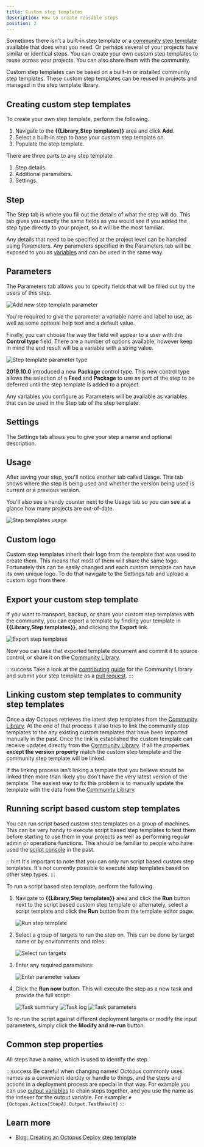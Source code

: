 ```yaml
---
title: Custom step templates
description: How to create reusable steps
position: 2
---
```


Sometimes there isn't a built-in step template or a [community step template](/docs/deployment-process/steps/community-step-templates.md) available that does what you need. Or perhaps several of your projects have similar or identical steps. You can create your own custom step templates to reuse across your projects. You can also share them with the community.

Custom step templates can be based on a built-in or installed community step templates. These custom step templates can be reused in projects and managed in the step template library.

## Creating custom step templates

To create your own step template, perform the following.

1. Navigate to the **{{Library,Step templates}}** area and click **Add**.
2. Select a built-in step to base your custom step template on.  
3. Populate the step template. 

There are three parts to any step template:

1. Step details.
2. Additional parameters.
3. Settings.

## Step

The Step tab is where you fill out the details of what the step will do. This tab gives you exactly the same fields as you would see if you added the step type directly to your project, so it will be the most familiar.

Any details that need to be specified at the project level can be handled using Parameters. Any parameters specified in the Parameters tab will be exposed to you as [variables](/docs/projects/variables/index.md) and can be used in the same way.

## Parameters

The Parameters tab allows you to specify fields that will be filled out by the users of this step.

![Add new step template parameter](images/step-templates-new-parameter.png "width=500")

You're required to give the parameter a variable name and label to use, as well as some optional help text and a default value.

Finally, you can choose the way the field will appear to a user with the **Control type** field. There are a number of options available, however keep in mind the end result will be a variable with a string value.

![Step template parameter type](images/step-templates-parameter-type.png "width=500")

**2019.10.0** introduced a new **Package** control type. This new control type allows the selection of a **Feed** and **Package** to use as part of the step to be deferred until the step template is added to a project.

Any variables you configure as Parameters will be available as variables that can be used in the Step tab of the step template.

## Settings

The Settings tab allows you to give your step a name and optional description.

## Usage

After saving your step, you'll notice another tab called Usage. This tab shows where the step is being used and whether the version being used is current or a previous version.

You'll also see a handy counter next to the Usage tab so you can see at a glance how many projects are out-of-date.

![Step templates usage](images/step-templates-usage.png "width=500")

## Custom logo

Custom step templates inherit their logo from the template that was used to create them. This means that most of them will share the same logo. Fortunately this can be easily changed and each custom template can have its own unique logo. To do that navigate to the Settings tab and upload a custom logo from there.

## Export your custom step template

If you want to transport, backup, or share your custom step templates with the community, you can export a template by finding your template in **{{Library,Step templates}}**, and clicking the **Export** link.

![Export step templates](images/step-templates-export.png "width=500")

Now you can take that exported template document and commit it to source control, or share it on the [Community Library](https://library.octopus.com/).

:::success
Take a look at the [contributing guide](https://github.com/OctopusDeploy/Library/blob/master/.github/CONTRIBUTING.md) for the Community Library and submit your step template as a [pull request](https://github.com/OctopusDeploy/Library/pulls).
:::

## Linking custom step templates to community step templates

Once a day Octopus retrieves the latest step templates from the [Community Library](https://library.octopus.com/). At the end of that process it also tries to link the community step templates to the any existing custom templates that have been imported manually in the past. Once the link is established the custom template can receive updates directly from the [Community Library](https://library.octopus.com/). If all the properties **except the version property** match the custom step template and the community step template will be linked.

If the linking process isn't linking a template that you believe should be linked then more than likely you don't have the very latest version of the template. The easiest way to fix this problem is to manually update the template with the data from the [Community Library](https://library.octopus.com/).

## Running script based custom step templates

You can run script based custom step templates on a group of machines. This can be very handy to execute script based step templates to test them before starting to use them in your projects as well as performing regular admin or operations functions. This should be familiar to people who have used the [script console](/docs/administration/managing-infrastructure/performance/enable-web-request-logging.md) in the past.

:::hint
It's important to note that you can only run script based custom step templates. It's not currently possible to execute step templates based on other step types.
:::

To run a script based step template, perform the following.

1. Navigate to **{{Library,Step templates}}** area and click the **Run** button next to the script based custom step template or alternately, select a script template and click the **Run** button from the template editor page:

   ![Run step template](images/step-templates-run.png "width=500")

2. Select a group of targets to run the step on. This can be done by target name or by environments and roles:

   ![Select run targets](images/step-templates-run-targets.png "width=500")

3. Enter any required parameters:

   ![Enter parameter values](images/step-templates-run-parameters.png "width=500")

4. Click the **Run now** button. This will execute the step as a new task and provide the full script:

   ![Task summary](images/step-templates-run-task-summary.png "width=500")
   ![Task log](images/step-templates-run-task-log.png "width=500")
   ![Task parameters](images/step-templates-run-task-parameters.png "width=500")

To re-run the script against different deployment targets or modify the input parameters, simply click the **Modify and re-run** button.

## Common step properties

All steps have a name, which is used to identify the step.

:::success
Be careful when changing names! Octopus commonly uses names as a convenient identity or handle to things, and the steps and actions in a deployment process are special in that way. For example you can use [output variables](/docs/projects/variables/output-variables.md) to chain steps together, and you use the name as the indexer for the output variable. For example: `#{Octopus.Action[StepA].Output.TestResult}`
:::

## Learn more

- [Blog: Creating an Octopus Deploy step template](https://www.octopus.com/blog/creating-an-octopus-deploy-step-template)
